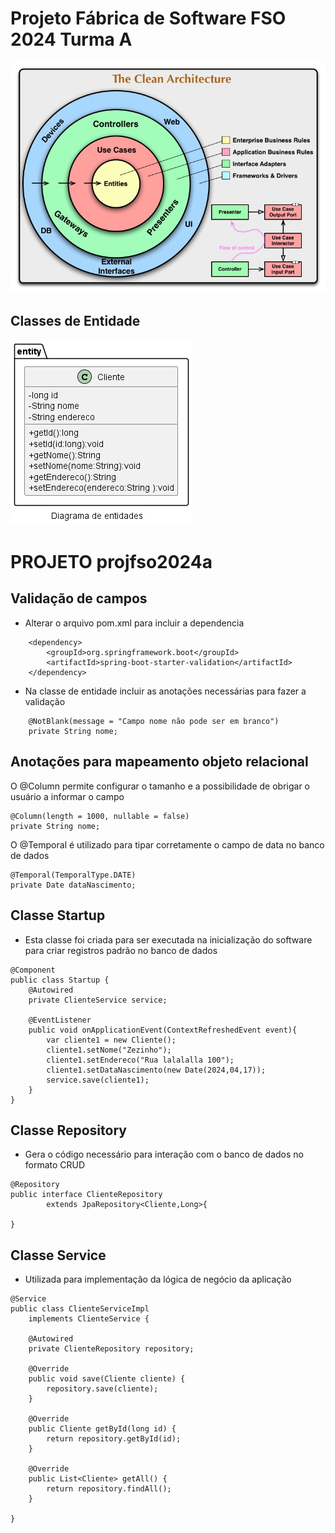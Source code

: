 # Projeto Fábrica de Software FSO 2024 Turma A
![The Clean Architecture](diagramas/png/CleanArchitecture.jpg "CleanArchitecture")

## Classes de Entidade
![Diagrama de Classes](diagramas/png/entidades.png "Diagrama")

# PROJETO projfso2024a
## Validação de campos
- Alterar o arquivo pom.xml para incluir a dependencia
```
    <dependency>
        <groupId>org.springframework.boot</groupId>
        <artifactId>spring-boot-starter-validation</artifactId>
    </dependency>
```

- Na classe de entidade incluir as anotações necessárias para fazer a validação
```
    @NotBlank(message = "Campo nome não pode ser em branco")
    private String nome;
```

## Anotações para mapeamento objeto relacional
O @Column permite configurar o tamanho e a possibilidade de obrigar o usuário a informar o campo
```
@Column(length = 1000, nullable = false)
private String nome;
```
O @Temporal é utilizado para tipar corretamente o campo de data no banco de dados
```
@Temporal(TemporalType.DATE)
private Date dataNascimento;
```

## Classe Startup
- Esta classe foi criada para ser executada na inicialização do software para criar registros padrão no banco de dados
```
@Component
public class Startup {
    @Autowired
    private ClienteService service;

    @EventListener
    public void onApplicationEvent(ContextRefreshedEvent event){
        var cliente1 = new Cliente();
        cliente1.setNome("Zezinho");
        cliente1.setEndereco("Rua lalalalla 100");
        cliente1.setDataNascimento(new Date(2024,04,17));
        service.save(cliente1);
    }
}
```
## Classe Repository
- Gera o código necessário para interação com o banco de dados no formato CRUD
```
@Repository
public interface ClienteRepository 
        extends JpaRepository<Cliente,Long>{
    
}
```
## Classe Service
- Utilizada para implementação da lógica de negócio da aplicação 
```
@Service
public class ClienteServiceImpl 
    implements ClienteService {
    
    @Autowired
    private ClienteRepository repository;
    
    @Override
    public void save(Cliente cliente) {
        repository.save(cliente);
    }

    @Override
    public Cliente getById(long id) {
        return repository.getById(id);
    }

    @Override
    public List<Cliente> getAll() {
        return repository.findAll();
    }
    
}
```
